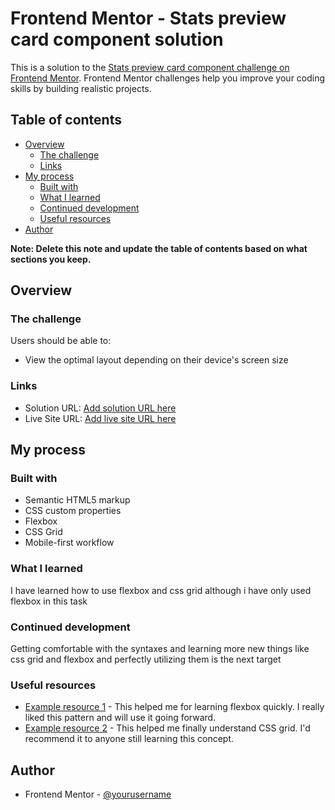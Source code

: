 # Frontend Mentor - Stats preview card component solution

This is a solution to the [Stats preview card component challenge on Frontend Mentor](https://www.frontendmentor.io/challenges/stats-preview-card-component-8JqbgoU62). Frontend Mentor challenges help you improve your coding skills by building realistic projects. 

## Table of contents

- [Overview](#overview)
  - [The challenge](#the-challenge)
  - [Links](#links)
- [My process](#my-process)
  - [Built with](#built-with)
  - [What I learned](#what-i-learned)
  - [Continued development](#continued-development)
  - [Useful resources](#useful-resources)
- [Author](#author)

**Note: Delete this note and update the table of contents based on what sections you keep.**

## Overview

### The challenge

Users should be able to:

- View the optimal layout depending on their device's screen size

### Links

- Solution URL: [Add solution URL here](http://127.0.0.1:5500/Practice1/index.html)
- Live Site URL: [Add live site URL here](http://127.0.0.1:5500/Practice1/index.html)

## My process

### Built with

- Semantic HTML5 markup
- CSS custom properties
- Flexbox
- CSS Grid
- Mobile-first workflow

### What I learned

I have learned how to use flexbox and css grid although i have only used flexbox in this task

### Continued development

Getting comfortable with the syntaxes and learning more new things like css grid and flexbox and perfectly utilizing them is the next target

### Useful resources

- [Example resource 1](https://www.youtube.com/watch?v=FTlczfR82mQ) - This helped me for learning flexbox quickly. I really liked this pattern and will use it going forward.
- [Example resource 2](https://www.youtube.com/watch?v=EFafSYg-PkI) - This helped me finally understand CSS grid. I'd recommend it to anyone still learning this concept.

## Author

- Frontend Mentor - [@yourusername](https://www.frontendmentor.io/profile/AhmedSaadTanim)
